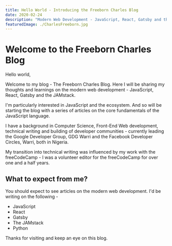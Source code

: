 ```yaml
---
title: Hello World - Introducing the Freeborn Charles Blog
date: 2020-02-24
description: "Modern Web Development - JavaScript, React, Gatsby and the JAMstack."
featuredImage: ./CharlesFreeborn.jpg
---
```


# Welcome to the Freeborn Charles Blog

Hello world,

Welcome to my blog - The Freeborn Charles Blog. Here I will be sharing my thoughts and learnings on the modern web development - JavaScript, React, Gatsby and the JAMstack.

I'm particularly interested in JavaScript and the ecosystem. And so will be starting the blog with a series of articles on the core fundamentals of the JavaScript language.

I have a background in Computer Science, Front-End Web development, technical writing and building of developer communities - currently leading the Google Developer Group, GDG Warri and the Facebook Developer Circles, Warri, both in Nigeria.

My transition into technical writing was influenced by my work with the freeCodeCamp - I was a volunteer editor for the freeCodeCamp for over one and a half years. 


## What to expect from me?

You should expect to see articles on the modern web development. I'd be writing on the following -
* JavaScript
* React
* Gatsby
* The JAMstack
* Python

Thanks for visiting and keep an eye on this blog.
